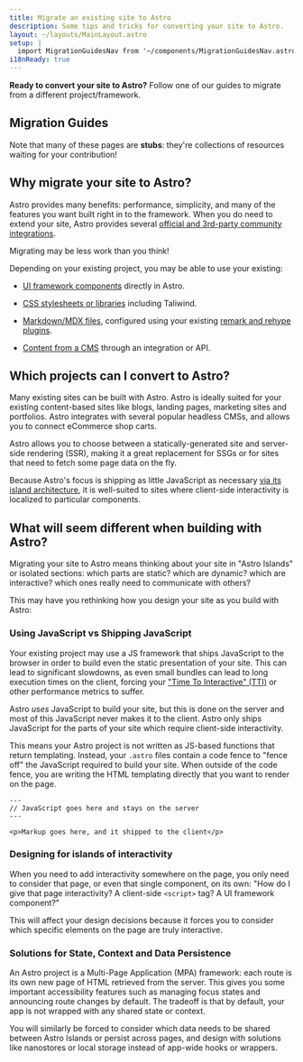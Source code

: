 ```yaml
---
title: Migrate an existing site to Astro
description: Some tips and tricks for converting your site to Astro.
layout: ~/layouts/MainLayout.astro
setup: |
  import MigrationGuidesNav from '~/components/MigrationGuidesNav.astro';
i18nReady: true
---
```


**Ready to convert your site to Astro?** Follow one of our guides to migrate from a different project/framework.

## Migration Guides

<MigrationGuidesNav />

Note that many of these pages are **stubs**: they're collections of resources waiting for your contribution!

## Why migrate your site to Astro?

Astro provides many benefits: performance, simplicity, and many of the features you want built right in to the framework. When you do need to extend your site, Astro provides several [official and 3rd-party community integrations](https://astro.build/integrations).

Migrating may be less work than you think!

Depending on your existing project, you may be able to use your existing:

- [UI framework components](/en/core-concepts/framework-components/) directly in Astro. 

- [CSS stylesheets or libraries](/en/guides/styling/) including Taliwind. 

- [Markdown/MDX files](/en/guides/markdown-content/), configured using your existing [remark and rehype plugins](/en/guides/markdown-content/#configuring-markdown-and-mdx).

- [Content from a CMS](/en/guides/cms/) through an integration or API.


## Which projects can I convert to Astro?

Many existing sites can be built with Astro. Astro is ideally suited for your existing content-based sites like blogs, landing pages, marketing sites and portfolios. Astro integrates with several popular headless CMSs, and allows you to connect eCommerce shop carts.

Astro allows you to choose between a statically-generated site and server-side rendering (SSR), making it a great replacement for SSGs or for sites that need to fetch some page data on the fly.

Because Astro's focus is shipping as little JavaScript as necessary [via its island architecture](/en/concepts/islands/#what-is-an-astro-island), it is well-suited to sites where client-side interactivity is localized to particular components.

## What will seem different when building with Astro?

Migrating your site to Astro means thinking about your site in "Astro Islands" or isolated sections: which parts are static? which are dynamic? which are interactive? which ones really need to communicate with others?

This may have you rethinking how you design your site as you build with Astro:

### Using JavaScript vs Shipping JavaScript

Your existing project may use a JS framework that ships JavaScript to the browser in order to build even the static presentation of your site. This can lead to significant slowdowns, as even small bundles can lead to long execution times on the client, forcing your ["Time To Interactive" (TTI)](https://web.dev/tti/) or other performance metrics to suffer.

Astro *uses* JavaScript to build your site, but this is done on the server and most of this JavaScript never makes it to the client. Astro only ships JavaScript for the parts of your site which require client-side interactivity.

This means your Astro project is not written as JS-based functions that return templating. Instead, your `.astro` files contain a code fence to "fence off" the JavaScript required to build your site. When outside of the code fence, you are writing the HTML templating directly that you want to render on the page.

```astro
---
// JavaScript goes here and stays on the server
---

<p>Markup goes here, and it shipped to the client</p>
```

 ### Designing for islands of interactivity

 When you need to add interactivity somewhere on the page, you only need to consider that page, or even that single component, on its own: "How do I give that page interactivity? A client-side `<script>` tag? A UI framework component?"

 This will affect your design decisions because it forces you to consider which specific elements on the page are truly interactive.
 
 ### Solutions for State, Context and Data Persistence
 
 An Astro project is a Multi-Page Application (MPA) framework: each route is its own new page of HTML retrieved from the server. This gives you some important accessibility features such as managing focus states and announcing route changes by default. The tradeoff is that by default, your app is not wrapped with any shared state or context. 
 
 You will similarly be forced to consider which data needs to be shared between Astro Islands or persist across pages, and design with solutions like nanostores or local storage instead of app-wide hooks or wrappers.